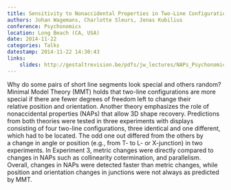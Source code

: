 ```yaml
---
title: Sensitivity to Nonaccidental Properties in Two-Line Configurations
authors: Johan Wagemans, Charlotte Sleurs, Jonas Kubilius
conference: Psychonomics
location: Long Beach (CA, USA)
date: 2014-11-22
categories: Talks
datestamp: 2014-11-22 14:30:43
links:
    slides: http://gestaltrevision.be/pdfs/jw_lectures/NAPs_Psychonomics%202014.pdf
---
```


Why do some pairs of short line segments look special and others random? Minimal Model Theory (MMT) holds that two-line configurations are more special if there are fewer degrees of freedom left to change their relative position and orientation. Another theory emphasizes the role of nonaccidental properties (NAPs) that allow 3D shape recovery. Predictions from both theories were tested in three experiments with displays consisting of four two-line configurations, three identical and one different, which had to be located. The odd one out differed from the others by a change in angle or position (e.g., from T- to L- or X-junction) in two experiments. In Experiment 3, metric changes were directly compared to changes in NAPs such as collinearity cotermination, and parallelism. Overall, changes in NAPs were detected faster than metric changes, while position and orientation changes in junctions were not always as predicted by MMT.
